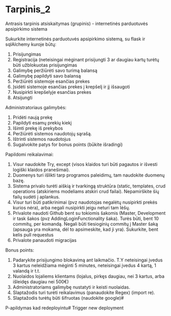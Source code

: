 # Tarpinis_2
Antrasis tarpinis atsiskaitymas (grupinis) - internetinės parduotuvės apsipirkimo sistema

Sukurkite internetinės parduotuvės apsipirkimo sistemą, su flask  ir sqlAlchemy kuroje būtų:
1. Prisijungimas
2. Registracija (neteisingai mėginant prisijungti 3 ar daugiau kartų turėtų būti užblokuotas prisijungimas
3. Galimybę peržiūrėti savo turimą balansą
4. Galimybę papildyti savo balansą
5. Peržiūrėti sistemoje esančias prekes
6. Įsidėti sistemoje esančias prekes į krepšelį ir jį išsaugoti
7. Nusipirkti krepšelyje esančias prekes
8. Atsijungti

Administratoriaus galimybės:
1. Pridėti naują prekę 
2. Papildyti esamų prekių kiekį
3. Išimti prekę iš prekybos 
4. Peržiūrėti sistemos naudotojų sąrašą.
5. Ištrinti sistemos naudotojus
6. Sugalvokite patys for bonus points (būkite išradingi)

Papildomi reikalavimai:
1. Visur naudokite Try, except (visos klaidos turi būti pagautos ir išvesti logiški klaidos pranešimai).
2. Duomenys turi išlikti tarp programos paleidimų, tam naudokite duomenų bazę.
3. Sistema privalo turėti aiškią ir tvarkingą struktūra (static, templates, crud operations (atskiriems modeliams atskiri crud failai). Nepamirškite šių failų sudėti į aplankus.
4. Visur turi būti patikrinimai (pvz naudotojas negalėtų nusipirkti prekės kurios nėra), arba negali nusipirkti jeigu neturi tam lėšų.
5. Privalote naudoti Github bent su tokiomis šakomis (Master, Development ir task šakos (pvz AddingLoginFunctionality šaka). Turės būti, bent 10 commitų, per komandą. Negali būti tiesioginių commitų į Master šaką (apsauga yra mokama, dėl to apsimeskite, kad ji yra). Sukurkite, bent kelis pull requestus
6. Privalote panaudoti migracijas

Bonus points:
1. Padarykite prisijungimo blokavimą ant laikmačio. T.Y neteisingai įvedus 3 kartus neleidžiama mėginti 5 minutes, neteisingai įvedus 4 kartą, 1 valandą ir t.t.
2. Nuolaidos lojaliems klientams (lojalus, pirkęs daugiau, nei 3 kartus, arba išleidęs daugiau nei 500€)
3. Administratoriams galimybę nustatyti ir keisti nuolaidas.
4. Slaptažodis turi turėti reikalavimus (panaudokite Regex) (import re).
5. Slaptažodis turėtų būti šifruotas (naudokite google)#

P-apildymas kad redeployintu#   T r i g g e r   n e w   d e p l o y m e n t  
 